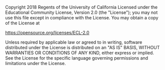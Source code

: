 Copyright 2018 Regents of the University of California Licensed under the
Educational Community License, Version 2.0 (the "License"); you may
not use this file except in compliance with the License. You may
obtain a copy of the License at

https://opensource.org/licenses/ECL-2.0

Unless required by applicable law or agreed to in writing,
software distributed under the License is distributed on an "AS IS"
BASIS, WITHOUT WARRANTIES OR CONDITIONS OF ANY KIND, either express
or implied. See the License for the specific language governing
permissions and limitations under the License.

